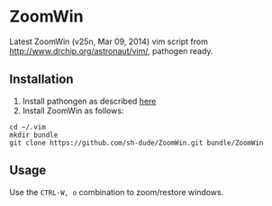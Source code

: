 ZoomWin
=======

Latest ZoomWin (v25n, Mar 09, 2014) vim script from http://www.drchip.org/astronaut/vim/, pathogen ready.


## Installation

1. Install pathongen as described [here](https://github.com/tpope/vim-pathogen)
2. Install ZoomWin as follows:
```
cd ~/.vim
mkdir bundle
git clone https://github.com/sh-dude/ZoomWin.git bundle/ZoomWin
```

## Usage

Use the `CTRL-W, o` combination to zoom/restore windows.
